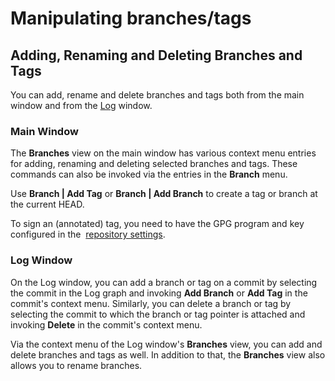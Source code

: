 # Manipulating branches/tags

## Adding, Renaming and Deleting Branches and Tags

You can add, rename and delete branches and tags both from the main
window and from the [Log](Log.md#Log-log) window.

### Main Window

The **Branches** view on the main window has various context menu
entries for adding, renaming and deleting selected branches and tags.
These commands can also be invoked via the entries in the **Branch**
menu.

Use **Branch \| Add Tag** or **Branch \| Add Branch** to create a tag or
branch at the current HEAD.



To sign an (annotated) tag, you need to have the GPG program and key
configured in the  [repository settings](Repository-Settings.md).



### Log Window

On the Log window, you can add a branch or tag on a commit by selecting
the commit in the Log graph and invoking **Add Branch** or **Add Tag**
in the commit's context menu. Similarly, you can delete a branch or tag
by selecting the commit to which the branch or tag pointer is attached
and invoking **Delete** in the commit's context menu.

Via the context menu of the Log window's **Branches** view, you can add
and delete branches and tags as well. In addition to that, the
**Branches** view also allows you to rename branches.

 
